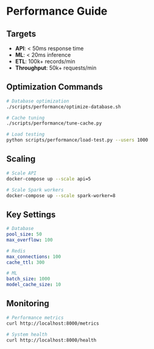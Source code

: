 # Performance Guide

## Targets
- **API**: < 50ms response time
- **ML**: < 20ms inference
- **ETL**: 100k+ records/min
- **Throughput**: 50k+ requests/min

## Optimization Commands
```bash
# Database optimization
./scripts/performance/optimize-database.sh

# Cache tuning
./scripts/performance/tune-cache.py

# Load testing
python scripts/performance/load-test.py --users 1000
```

## Scaling
```bash
# Scale API
docker-compose up --scale api=5

# Scale Spark workers  
docker-compose up --scale spark-worker=8
```

## Key Settings
```yaml
# Database
pool_size: 50
max_overflow: 100

# Redis
max_connections: 100
cache_ttl: 300

# ML
batch_size: 1000
model_cache_size: 10
```

## Monitoring
```bash
# Performance metrics
curl http://localhost:8000/metrics

# System health
curl http://localhost:8000/health
```